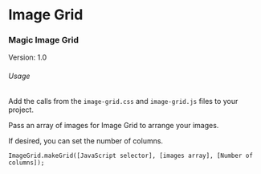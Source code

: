 # Image Grid
### Magic Image Grid

Version: 1.0

###### Usage
Add the calls from the `image-grid.css` and `image-grid.js` files to your project.

Pass an array of images for Image Grid to arrange your images.

If desired, you can set the number of columns.

```
ImageGrid.makeGrid([JavaScript selector], [images array], [Number of columns]);

```
